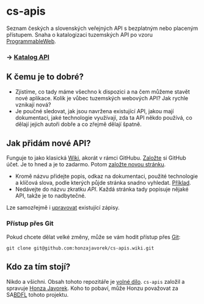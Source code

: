 # cs-apis

Seznam českých a slovenských veřejných API s bezplatným nebo placeným
přístupem. Snaha o katalogizaci tuzemských API po vzoru
[ProgrammableWeb](http://www.programmableweb.com/).

### → [Katalog API](https://github.com/honzajavorek/cs-apis/wiki)

## K čemu je to dobré?

- Zjistíme, co tady máme všechno k dispozici a na čem můžeme stavět nové
  aplikace. Kolik je vůbec tuzemských webových API? Jak rychle vznikají
  nová?
- Je poučné sledovat, jak jsou navržena existující API, jakou mají
  dokumentaci, jaké technologie využívají, zda ta API někdo používá,
  co dělají jejich autoři dobře a co zřejmě dělají špatně.

## Jak přidám nové API?

Funguje to jako klasická [Wiki](https://cs.wikipedia.org/wiki/Wiki), akorát
v rámci GitHubu. [Založte](https://github.com/join) si GitHub účet. Je to
hned a je to zadarmo. Potom
[založte novou stránku](https://github.com/honzajavorek/cs-apis/wiki/_new).

- Kromě názvu přidejte popis, odkaz na dokumentaci, použité technologie
  a klíčová slova, podle kterých půjde stránka snadno vyhledat.
  [Příklad](https://github.com/honzajavorek/cs-apis/wiki/Fio-Banka).
- Nedávejte do názvu zkratku *API*. Každá stránka tady popisuje nějaké API,
  takže je to nadbytečné.

Lze samozřejmě i
[upravovat](https://github.com/honzajavorek/cs-apis/wiki/Fio-Banka/_edit)
existující zápisy.

### Přístup přes Git

Pokud chcete dělat velké změny, může se vám hodit přístup přes
[Git](https://cs.wikipedia.org/wiki/Git):

    git clone git@github.com:honzajavorek/cs-apis.wiki.git

## Kdo za tím stojí?

Nikdo a všichni. Obsah tohoto repozitáře je
[volné dílo](https://cs.wikipedia.org/wiki/Voln%C3%A9_d%C3%ADlo).
`cs-apis` založil a spravuje [Honza Javorek](https://github.com/honzajavorek/).
Koho to pobaví, může Honzu považovat za
SA[BDFL](https://en.wikipedia.org/wiki/Benevolent_Dictator_for_Life) tohoto
projektu.
